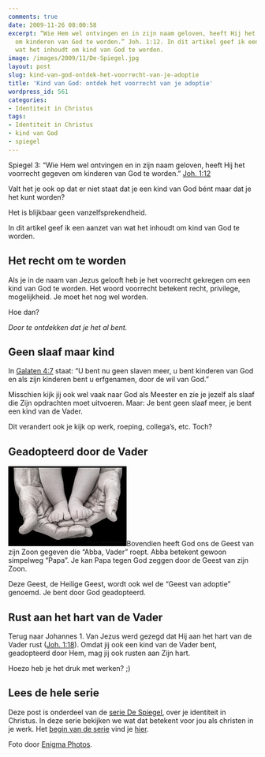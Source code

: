 ```yaml
---
comments: true
date: 2009-11-26 08:00:58
excerpt: “Wie Hem wel ontvingen en in zijn naam geloven, heeft Hij het voorrecht gegeven
  om kinderen van God te worden.” Joh. 1:12. In dit artikel geef ik een aanzet van
  wat het inhoudt om kind van God te worden.
image: /images/2009/11/De-Spiegel.jpg
layout: post
slug: kind-van-god-ontdek-het-voorrecht-van-je-adoptie
title: 'Kind van God: ontdek het voorrecht van je adoptie'
wordpress_id: 561
categories:
- Identiteit in Christus
tags:
- Identiteit in Christus
- kind van God
- spiegel
---
```


Spiegel 3: “Wie Hem wel ontvingen en in zijn naam geloven, heeft Hij het voorrecht gegeven om kinderen van God te worden.” [Joh. 1:12](http://www.biblija.net/biblija.cgi?m=joh+1%3A12&id18=1&pos=0&l=nl&set=10)

Valt het je ook op dat er niet staat dat je een kind van God bént maar dat je het kunt worden?

Het is blijkbaar geen vanzelfsprekendheid.

In dit artikel geef ik een aanzet van wat het inhoudt om kind van God te worden.





## Het recht om te worden


Als je in de naam van Jezus gelooft heb je het voorrecht gekregen om een kind van God te worden. Het woord voorrecht betekent recht, privilege, mogelijkheid. Je moet het nog wel worden. 

Hoe dan? 

_Door te ontdekken dat je het al bent._



## Geen slaaf maar kind


In [Galaten 4:7](http://www.biblija.net/biblija.cgi?m=gal+4%3A7&id18=1&pos=0&l=nl&set=10) staat: “U bent nu geen slaven meer, u bent kinderen van God en als zijn kinderen bent u erfgenamen, door de wil van God.”

Misschien kijk jij ook wel vaak naar God als Meester en zie je jezelf als slaaf die Zijn opdrachten moet uitvoeren. Maar: Je bent geen slaaf meer, je bent een kind van de Vader.

Dit verandert ook je kijk op werk, roeping, collega’s, etc. Toch?



## Geadopteerd door de Vader


![Afbeelding van twee babyvoetjes in de handen van zijn vader](/images/2009/11/voetjesinhanden.jpg)Bovendien heeft God ons de Geest van zijn Zoon gegeven die “Abba, Vader” roept. Abba betekent gewoon simpelweg “Papa”. Je kan Papa tegen God zeggen door de Geest van zijn Zoon.

Deze Geest, de Heilige Geest, wordt ook wel de “Geest van adoptie” genoemd. Je bent door God geadopteerd.



## Rust aan het hart van de Vader


Terug naar Johannes 1. Van Jezus werd gezegd dat Hij aan het hart van de Vader rust ([Joh. 1:18](http://www.biblija.net/biblija.cgi?m=Joh+1%3A18&id18=1&pos=0&l=nl&set=10)). Omdat jij ook een kind van de Vader bent, geadopteerd door Hem, mag jij ook rusten aan Zijn hart.

Hoezo heb je het druk met werken? ;)



## Lees de hele serie


Deze post is onderdeel van de [serie De Spiegel](/2009/11/09/kijk-eens-wat-vaker-in-de-spiegel/), over je identiteit in Christus. In deze serie bekijken we wat dat betekent voor jou als christen in je werk. Het [begin van de serie](/2009/11/09/kijk-eens-wat-vaker-in-de-spiegel/) vind je [hier](/2009/11/09/kijk-eens-wat-vaker-in-de-spiegel/).



Foto door [Enigma Photos](http://www.flickr.com/photos/enigmaphotos/490363805/).
